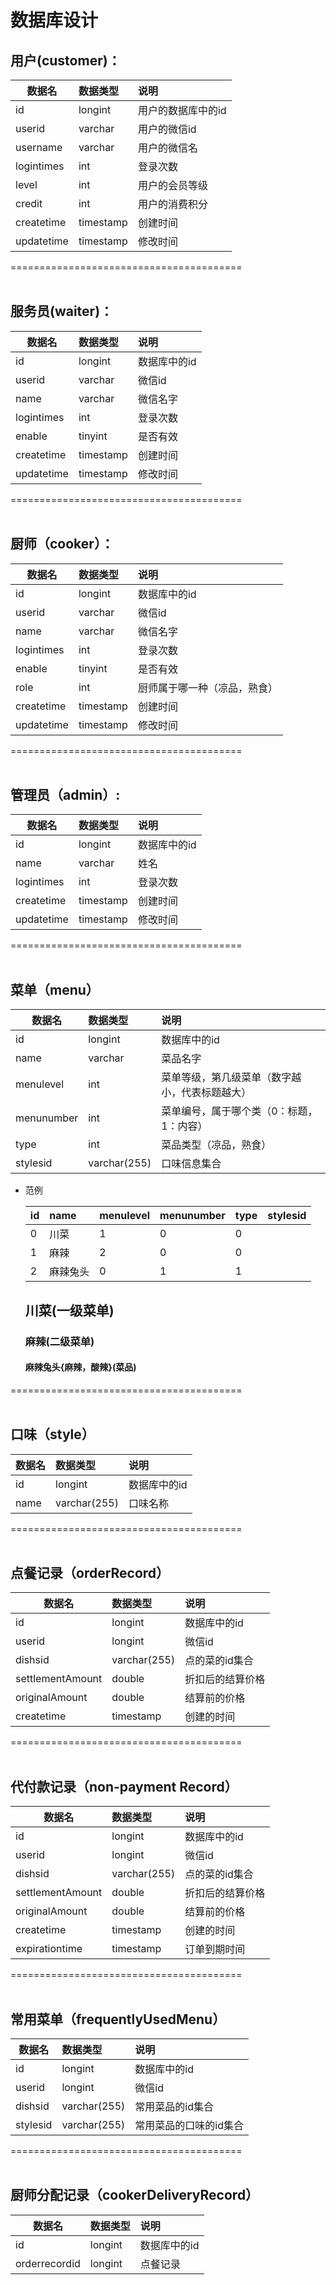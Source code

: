 # 数据库设计

## 用户(customer)：
数据名|数据类型|说明
--|:--|:--
id |longint|用户的数据库中的id
userid|varchar|用户的微信id
username|varchar|用户的微信名
logintimes|int|登录次数
level|int|用户的会员等级
credit|int|用户的消费积分
createtime|timestamp|创建时间
updatetime|timestamp|修改时间

========================================  
<br/>

## 服务员(waiter)：
数据名|数据类型|说明
--|:--|:--
id|longint|数据库中的id
userid|varchar|微信id
name|varchar|微信名字
logintimes|int|登录次数
enable|tinyint|是否有效
createtime|timestamp|创建时间
updatetime|timestamp|修改时间

========================================  
<br/>
## 厨师（cooker）：
数据名|数据类型|说明
--|:--|:--
id|longint|数据库中的id
userid|varchar|微信id
name|varchar|微信名字
logintimes|int|登录次数
enable|tinyint|是否有效
role|int|厨师属于哪一种（凉品，熟食）
createtime|timestamp|创建时间
updatetime|timestamp|修改时间

========================================  
<br/>
## 管理员（admin）:
数据名|数据类型|说明
--|:--|:--
id|longint|数据库中的id
name|varchar|姓名
logintimes|int|登录次数
createtime|timestamp|创建时间
updatetime|timestamp|修改时间

========================================  
<br/>

## 菜单（menu）
数据名|数据类型|说明
--|:--|:--
id|longint|数据库中的id
name|varchar|菜品名字
menulevel|int|菜单等级，第几级菜单（数字越小，代表标题越大）
menunumber|int|菜单编号，属于哪个类（0：标题，1：内容）
type|int|菜品类型（凉品，熟食）
stylesid|varchar(255)|口味信息集合



 + 范例 

    id|name|menulevel|menunumber|type|stylesid
    --|:--|:--|:--|:--|:--|
    0|川菜|1|0|0|
    1|麻辣|2|0|0
    2|麻辣兔头|0|1|1
    ## 川菜(一级菜单)
    ### 麻辣(二级菜单)
    #### 麻辣兔头{麻辣，酸辣}(菜品)

========================================  
<br/>
## 口味（style）
数据名|数据类型|说明
--|:--|:--
id|longint|数据库中的id
name|varchar(255)|口味名称


========================================  
<br/>

## 点餐记录（orderRecord）
数据名|数据类型|说明
--|:--|:--
id|longint|数据库中的id
userid|longint|微信id
dishsid|varchar(255)|点的菜的id集合
settlementAmount|double|折扣后的结算价格
originalAmount|double|结算前的价格
createtime|timestamp|创建的时间

========================================  
<br/>

## 代付款记录（non-payment Record）
数据名|数据类型|说明
--|:--|:--
id|longint|数据库中的id
userid|longint|微信id
dishsid|varchar(255)|点的菜的id集合
settlementAmount|double|折扣后的结算价格
originalAmount|double|结算前的价格
createtime|timestamp|创建的时间
expirationtime|timestamp|订单到期时间


========================================  
<br/>

## 常用菜单（frequentlyUsedMenu）
数据名|数据类型|说明
--|:--|:--
id|longint|数据库中的id
userid|longint|微信id
dishsid|varchar(255)|常用菜品的id集合
stylesid|varchar(255)|常用菜品的口味的id集合

========================================  
<br/>

## 厨师分配记录（cookerDeliveryRecord）
数据名|数据类型|说明
--|:--|:--
id|longint|数据库中的id
orderrecordid|longint|点餐记录











